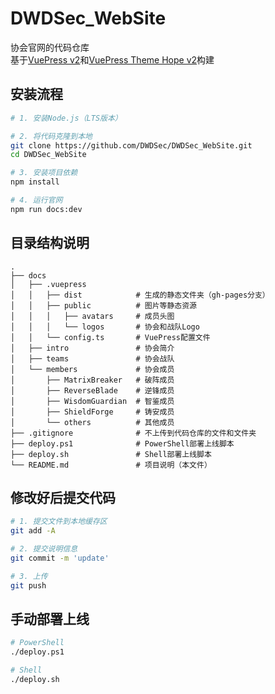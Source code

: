 # DWDSec_WebSite
协会官网的代码仓库 \
基于[VuePress v2](https://vuejs.press/zh/)和[VuePress Theme Hope v2](https://theme-hope.vuejs.press/zh/)构建

## 安装流程
```bash
# 1. 安装Node.js（LTS版本）

# 2. 将代码克隆到本地
git clone https://github.com/DWDSec/DWDSec_WebSite.git
cd DWDSec_WebSite

# 3. 安装项目依赖
npm install

# 4. 运行官网
npm run docs:dev
```

## 目录结构说明
```
.
├── docs
│   ├── .vuepress
│   │   ├── dist            # 生成的静态文件夹（gh-pages分支）
│   │   ├── public          # 图片等静态资源
│   │   │   ├── avatars     # 成员头图
│   │   │   └── logos       # 协会和战队Logo
│   │   └── config.ts       # VuePress配置文件
│   ├── intro               # 协会简介
│   ├── teams               # 协会战队
│   └── members             # 协会成员
│       ├── MatrixBreaker   # 破阵成员
│       ├── ReverseBlade    # 逆锋成员
│       ├── WisdomGuardian  # 智鉴成员
│       ├── ShieldForge     # 铸安成员
│       └── others          # 其他成员
├── .gitignore              # 不上传到代码仓库的文件和文件夹
├── deploy.ps1              # PowerShell部署上线脚本
├── deploy.sh               # Shell部署上线脚本
└── README.md               # 项目说明（本文件）
```

## 修改好后提交代码
```bash
# 1. 提交文件到本地缓存区
git add -A

# 2. 提交说明信息
git commit -m 'update'

# 3. 上传
git push
```

## 手动部署上线
```bash
# PowerShell
./deploy.ps1

# Shell
./deploy.sh
```